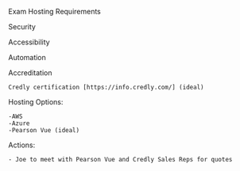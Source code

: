 Exam Hosting Requirements

Security 

Accessibility 

Automation
	
Accreditation 	

	Credly certification [https://info.credly.com/] (ideal)

Hosting Options: 
	
	-AWS 
	-Azure 
	-Pearson Vue (ideal)
		



Actions: 

	- Joe to meet with Pearson Vue and Credly Sales Reps for quotes




